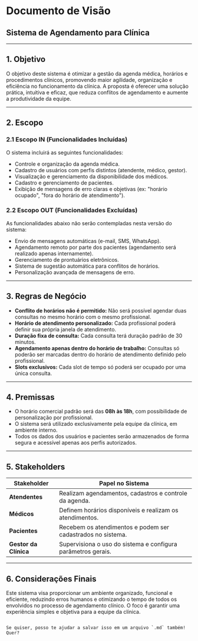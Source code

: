 
# Documento de Visão  
## Sistema de Agendamento para Clínica

---

## 1. Objetivo

O objetivo deste sistema é otimizar a gestão da agenda médica, horários e procedimentos clínicos, promovendo maior agilidade, organização e eficiência no funcionamento da clínica. A proposta é oferecer uma solução prática, intuitiva e eficaz, que reduza conflitos de agendamento e aumente a produtividade da equipe.

---

## 2. Escopo

### 2.1 Escopo IN (Funcionalidades Incluídas)

O sistema incluirá as seguintes funcionalidades:

- Controle e organização da agenda médica.
- Cadastro de usuários com perfis distintos (atendente, médico, gestor).
- Visualização e gerenciamento da disponibilidade dos médicos.
- Cadastro e gerenciamento de pacientes.
- Exibição de mensagens de erro claras e objetivas (ex: "horário ocupado", "fora do horário de atendimento").

### 2.2 Escopo OUT (Funcionalidades Excluídas)

As funcionalidades abaixo não serão contempladas nesta versão do sistema:

- Envio de mensagens automáticas (e-mail, SMS, WhatsApp).
- Agendamento remoto por parte dos pacientes (agendamento será realizado apenas internamente).
- Gerenciamento de prontuários eletrônicos.
- Sistema de sugestão automática para conflitos de horários.
- Personalização avançada de mensagens de erro.

---

## 3. Regras de Negócio

- **Conflito de horários não é permitido:** Não será possível agendar duas consultas no mesmo horário com o mesmo profissional.
- **Horário de atendimento personalizado:** Cada profissional poderá definir sua própria janela de atendimento.
- **Duração fixa de consulta:** Cada consulta terá duração padrão de 30 minutos.
- **Agendamento apenas dentro do horário de trabalho:** Consultas só poderão ser marcadas dentro do horário de atendimento definido pelo profissional.
- **Slots exclusivos:** Cada slot de tempo só poderá ser ocupado por uma única consulta.

---

## 4. Premissas

- O horário comercial padrão será das **08h às 18h**, com possibilidade de personalização por profissional.
- O sistema será utilizado exclusivamente pela equipe da clínica, em ambiente interno.
- Todos os dados dos usuários e pacientes serão armazenados de forma segura e acessível apenas aos perfis autorizados.

---

## 5. Stakeholders

| Stakeholder          | Papel no Sistema                                           |
|----------------------|-----------------------------------------------------------|
| **Atendentes**       | Realizam agendamentos, cadastros e controle da agenda.    |
| **Médicos**          | Definem horários disponíveis e realizam os atendimentos. |
| **Pacientes**        | Recebem os atendimentos e podem ser cadastrados no sistema.|
| **Gestor da Clínica**| Supervisiona o uso do sistema e configura parâmetros gerais.|

---

## 6. Considerações Finais

Este sistema visa proporcionar um ambiente organizado, funcional e eficiente, reduzindo erros humanos e otimizando o tempo de todos os envolvidos no processo de agendamento clínico. O foco é garantir uma experiência simples e objetiva para a equipe da clínica.
```

Se quiser, posso te ajudar a salvar isso em um arquivo `.md` também! Quer?
